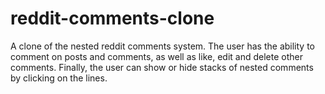 # reddit-comments-clone

A clone of the nested reddit comments system. The user has the ability to comment on posts and comments, as well as like, edit and delete other comments. Finally, the user can show or hide stacks of nested comments by clicking on the lines.
